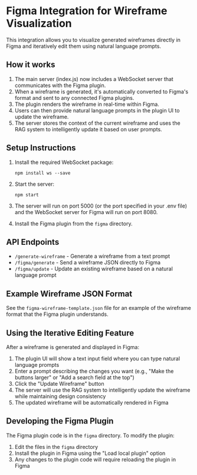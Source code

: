 # Figma Integration for Wireframe Visualization

This integration allows you to visualize generated wireframes directly in Figma and iteratively edit them using natural language prompts.

## How it works

1. The main server (index.js) now includes a WebSocket server that communicates with the Figma plugin.
2. When a wireframe is generated, it's automatically converted to Figma's format and sent to any connected Figma plugins.
3. The plugin renders the wireframe in real-time within Figma.
4. Users can then provide natural language prompts in the plugin UI to update the wireframe.
5. The server stores the context of the current wireframe and uses the RAG system to intelligently update it based on user prompts.

## Setup Instructions

1. Install the required WebSocket package:

   ```
   npm install ws --save
   ```

2. Start the server:

   ```
   npm start
   ```

3. The server will run on port 5000 (or the port specified in your .env file)
   and the WebSocket server for Figma will run on port 8080.

4. Install the Figma plugin from the `figma` directory.

## API Endpoints

- `/generate-wireframe` - Generate a wireframe from a text prompt
- `/figma/generate` - Send a wireframe JSON directly to Figma
- `/figma/update` - Update an existing wireframe based on a natural language prompt

## Example Wireframe JSON Format

See the `figma-wireframe-template.json` file for an example of the wireframe format
that the Figma plugin understands.

## Using the Iterative Editing Feature

After a wireframe is generated and displayed in Figma:

1. The plugin UI will show a text input field where you can type natural language prompts
2. Enter a prompt describing the changes you want (e.g., "Make the buttons larger" or "Add a search field at the top")
3. Click the "Update Wireframe" button
4. The server will use the RAG system to intelligently update the wireframe while maintaining design consistency
5. The updated wireframe will be automatically rendered in Figma

## Developing the Figma Plugin

The Figma plugin code is in the `figma` directory. To modify the plugin:

1. Edit the files in the `figma` directory
2. Install the plugin in Figma using the "Load local plugin" option
3. Any changes to the plugin code will require reloading the plugin in Figma
